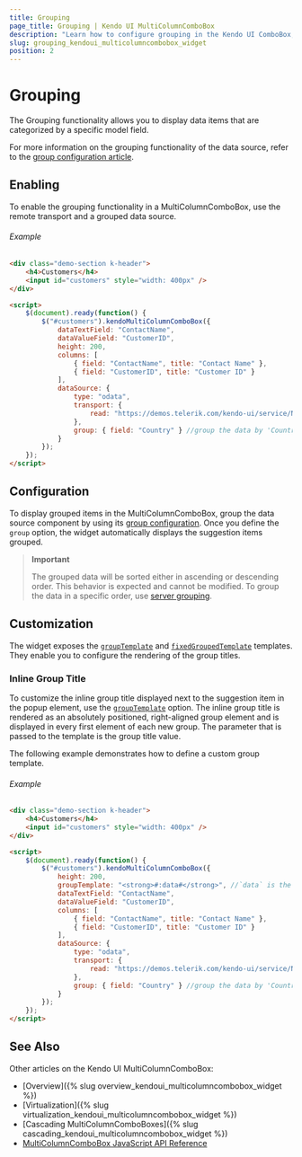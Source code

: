 ```yaml
---
title: Grouping
page_title: Grouping | Kendo UI MultiColumnComboBox
description: "Learn how to configure grouping in the Kendo UI ComboBox, DropDownList, AutoComplete, MultiColumnComboBox and MultiSelect widgets."
slug: grouping_kendoui_multicolumncombobox_widget
position: 2
---
```


# Grouping

The Grouping functionality allows you to display data items that are categorized by a specific model field.

For more information on the grouping functionality of the data source, refer to the [group configuration article](http://docs.telerik.com/kendo-ui/api/javascript/data/datasource/configuration/group).

## Enabling

To enable the grouping functionality in a MultiColumnComboBox, use the remote transport and a grouped data source.

###### Example

```html
<div class="demo-section k-header">
    <h4>Customers</h4>
    <input id="customers" style="width: 400px" />
</div>

<script>
    $(document).ready(function() {
        $("#customers").kendoMultiColumnComboBox({
            dataTextField: "ContactName",
            dataValueField: "CustomerID",
            height: 200,
            columns: [
                { field: "ContactName", title: "Contact Name" },
                { field: "CustomerID", title: "Customer ID" }
            ],
            dataSource: {
                type: "odata",
                transport: {
                    read: "https://demos.telerik.com/kendo-ui/service/Northwind.svc/Customers"
                },
                group: { field: "Country" } //group the data by 'Country' field
            }
        });
    });
</script>
```

## Configuration

To display grouped items in the MultiColumnComboBox, group the data source component by using its [group configuration](http://docs.telerik.com/kendo-ui/api/javascript/data/datasource/configuration/group). Once you define the `group` option, the widget automatically displays the suggestion items grouped.

> **Important**
>
> The grouped data will be sorted either in ascending or descending order. This behavior is expected and cannot be modified. To group the data in a specific order, use [server grouping](/api/javascript/data/datasource/configuration/servergrouping).

## Customization

The widget exposes the [`groupTemplate`](http://docs.telerik.com/kendo-ui/api/javascript/ui/multicolumncombobox/configuration/grouptemplate) and [`fixedGroupedTemplate`](http://docs.telerik.com/kendo-ui/api/javascript/ui/multicolumncombobox/configuration/fixedgrouptemplate) templates. They enable you to configure the rendering of the group titles.

### Inline Group Title

To customize the inline group title displayed next to the suggestion item in the popup element, use the [`groupTemplate`](http://docs.telerik.com/kendo-ui/api/javascript/ui/multicolumncombobox/configuration/grouptemplate) option. The inline group title is rendered as an absolutely positioned, right-aligned group element and is displayed in every first element of each new group. The parameter that is passed to the template is the group title value.

The following example demonstrates how to define a custom group template.

###### Example

```html
<div class="demo-section k-header">
    <h4>Customers</h4>
    <input id="customers" style="width: 400px" />
</div>

<script>
    $(document).ready(function() {
        $("#customers").kendoMultiColumnComboBox({
            height: 200,
            groupTemplate: "<strong>#:data#</strong>", //`data` is the title of the group
            dataTextField: "ContactName",
            dataValueField: "CustomerID",
            columns: [
                { field: "ContactName", title: "Contact Name" },
                { field: "CustomerID", title: "Customer ID" }
            ],
            dataSource: {
                type: "odata",
                transport: {
                    read: "https://demos.telerik.com/kendo-ui/service/Northwind.svc/Customers"
                },
                group: { field: "Country" } //group the data by 'Country' field
            }
        });
    });
</script>
```

## See Also

Other articles on the Kendo UI MultiColumnComboBox:

* [Overview]({% slug overview_kendoui_multicolumncombobox_widget %})
* [Virtualization]({% slug virtualization_kendoui_multicolumncombobox_widget %})
* [Cascading MultiColumnComboBoxes]({% slug cascading_kendoui_multicolumncombobox_widget %})
* [MultiColumnComboBox JavaScript API Reference](/api/javascript/ui/multicolumncombobox)
